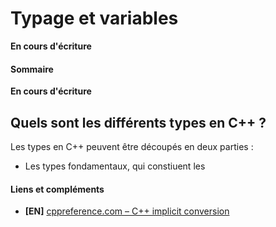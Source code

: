 # Typage et variables

**En cours d'écriture**

#### Sommaire

**En cours d'écriture**


## Quels sont les différents types en C++ ?

Les types en C++ peuvent être découpés en deux parties :
  - Les types fondamentaux, qui constiuent les 


#### Liens et compléments
 - **[EN]** [cppreference.com – C++ implicit conversion](https://en.cppreference.com/w/cpp/language/implicit_conversion)
